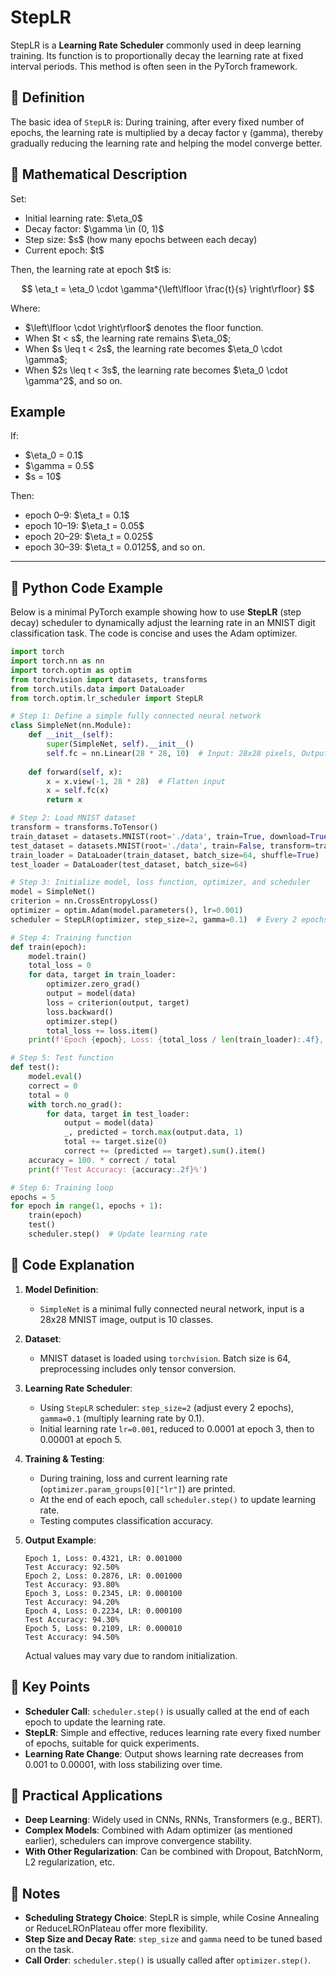 # StepLR

StepLR is a **Learning Rate Scheduler** commonly used in deep learning training. Its function is to proportionally decay the learning rate at fixed interval periods. This method is often seen in the PyTorch framework.

## 📖 Definition

The basic idea of `StepLR` is:
During training, after every fixed number of epochs, the learning rate is multiplied by a decay factor γ (gamma), thereby gradually reducing the learning rate and helping the model converge better.

## 📖 Mathematical Description

Set:

* Initial learning rate: \$\eta\_0\$
* Decay factor: \$\gamma \in (0, 1)\$
* Step size: \$s\$ (how many epochs between each decay)
* Current epoch: \$t\$

Then, the learning rate at epoch \$t\$ is:

$$
\eta_t = \eta_0 \cdot \gamma^{\left\lfloor \frac{t}{s} \right\rfloor}
$$

Where:

* \$\left\lfloor \cdot \right\rfloor\$ denotes the floor function.
* When \$t < s\$, the learning rate remains \$\eta\_0\$;
* When \$s \leq t < 2s\$, the learning rate becomes \$\eta\_0 \cdot \gamma\$;
* When \$2s \leq t < 3s\$, the learning rate becomes \$\eta\_0 \cdot \gamma^2\$, and so on.

## Example

If:

* \$\eta\_0 = 0.1\$
* \$\gamma = 0.5\$
* \$s = 10\$

Then:

* epoch 0–9: \$\eta\_t = 0.1\$
* epoch 10–19: \$\eta\_t = 0.05\$
* epoch 20–29: \$\eta\_t = 0.025\$
* epoch 30–39: \$\eta\_t = 0.0125\$, and so on.

---

## 📖 Python Code Example

Below is a minimal PyTorch example showing how to use **StepLR** (step decay) scheduler to dynamically adjust the learning rate in an MNIST digit classification task. The code is concise and uses the Adam optimizer.

```python
import torch
import torch.nn as nn
import torch.optim as optim
from torchvision import datasets, transforms
from torch.utils.data import DataLoader
from torch.optim.lr_scheduler import StepLR

# Step 1: Define a simple fully connected neural network
class SimpleNet(nn.Module):
    def __init__(self):
        super(SimpleNet, self).__init__()
        self.fc = nn.Linear(28 * 28, 10)  # Input: 28x28 pixels, Output: 10 classes
    
    def forward(self, x):
        x = x.view(-1, 28 * 28)  # Flatten input
        x = self.fc(x)
        return x

# Step 2: Load MNIST dataset
transform = transforms.ToTensor()
train_dataset = datasets.MNIST(root='./data', train=True, download=True, transform=transform)
test_dataset = datasets.MNIST(root='./data', train=False, transform=transform)
train_loader = DataLoader(train_dataset, batch_size=64, shuffle=True)
test_loader = DataLoader(test_dataset, batch_size=64)

# Step 3: Initialize model, loss function, optimizer, and scheduler
model = SimpleNet()
criterion = nn.CrossEntropyLoss()
optimizer = optim.Adam(model.parameters(), lr=0.001)
scheduler = StepLR(optimizer, step_size=2, gamma=0.1)  # Every 2 epochs, learning rate × 0.1

# Step 4: Training function
def train(epoch):
    model.train()
    total_loss = 0
    for data, target in train_loader:
        optimizer.zero_grad()
        output = model(data)
        loss = criterion(output, target)
        loss.backward()
        optimizer.step()
        total_loss += loss.item()
    print(f'Epoch {epoch}, Loss: {total_loss / len(train_loader):.4f}, LR: {optimizer.param_groups[0]["lr"]:.6f}')

# Step 5: Test function
def test():
    model.eval()
    correct = 0
    total = 0
    with torch.no_grad():
        for data, target in test_loader:
            output = model(data)
            _, predicted = torch.max(output.data, 1)
            total += target.size(0)
            correct += (predicted == target).sum().item()
    accuracy = 100. * correct / total
    print(f'Test Accuracy: {accuracy:.2f}%')

# Step 6: Training loop
epochs = 5
for epoch in range(1, epochs + 1):
    train(epoch)
    test()
    scheduler.step()  # Update learning rate
```



## 📖 Code Explanation

1. **Model Definition**:

   * `SimpleNet` is a minimal fully connected neural network, input is a 28x28 MNIST image, output is 10 classes.

2. **Dataset**:

   * MNIST dataset is loaded using `torchvision`. Batch size is 64, preprocessing includes only tensor conversion.

3. **Learning Rate Scheduler**:

   * Using `StepLR` scheduler: `step_size=2` (adjust every 2 epochs), `gamma=0.1` (multiply learning rate by 0.1).
   * Initial learning rate `lr=0.001`, reduced to 0.0001 at epoch 3, then to 0.00001 at epoch 5.

4. **Training & Testing**:

   * During training, loss and current learning rate (`optimizer.param_groups[0]["lr"]`) are printed.
   * At the end of each epoch, call `scheduler.step()` to update learning rate.
   * Testing computes classification accuracy.

5. **Output Example**:

   ```
   Epoch 1, Loss: 0.4321, LR: 0.001000
   Test Accuracy: 92.50%
   Epoch 2, Loss: 0.2876, LR: 0.001000
   Test Accuracy: 93.80%
   Epoch 3, Loss: 0.2345, LR: 0.000100
   Test Accuracy: 94.20%
   Epoch 4, Loss: 0.2234, LR: 0.000100
   Test Accuracy: 94.30%
   Epoch 5, Loss: 0.2109, LR: 0.000010
   Test Accuracy: 94.50%
   ```

   Actual values may vary due to random initialization.



## 📖 Key Points

* **Scheduler Call**: `scheduler.step()` is usually called at the end of each epoch to update the learning rate.
* **StepLR**: Simple and effective, reduces learning rate every fixed number of epochs, suitable for quick experiments.
* **Learning Rate Change**: Output shows learning rate decreases from 0.001 to 0.00001, with loss stabilizing over time.



## 📖 Practical Applications

* **Deep Learning**: Widely used in CNNs, RNNs, Transformers (e.g., BERT).
* **Complex Models**: Combined with Adam optimizer (as mentioned earlier), schedulers can improve convergence stability.
* **With Other Regularization**: Can be combined with Dropout, BatchNorm, L2 regularization, etc.

## 📖 Notes

* **Scheduling Strategy Choice**: StepLR is simple, while Cosine Annealing or ReduceLROnPlateau offer more flexibility.
* **Step Size and Decay Rate**: `step_size` and `gamma` need to be tuned based on the task.
* **Call Order**: `scheduler.step()` is usually called after `optimizer.step()`.



